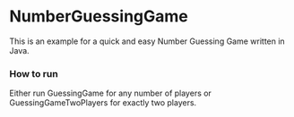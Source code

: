 # NumberGuessingGame
This is an example for a quick and easy Number Guessing Game written in Java.

### How to run
Either run GuessingGame for any number of players or GuessingGameTwoPlayers for exactly two players.
